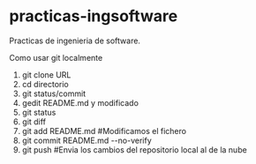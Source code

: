 practicas-ingsoftware
=====================

Practicas de ingenieria de software.


Como usar git localmente
1. git clone URL
2. cd directorio
3. git status/commit
4. gedit README.md y modificado
5. git status
6. git diff
7. git add README.md #Modificamos el fichero
8. git commit README.md --no-verify
9. git push #Envia los cambios del repositorio local al de la nube 
